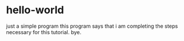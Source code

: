 # hello-world
just a simple program
this program says that i am completing the steps necessary for this tutorial. bye.
